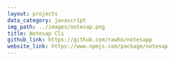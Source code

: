 ```yaml
---
layout: projects
data_category: javascript
img_path: ../images/notesap.png
title: Notesap Cli
github_link: https://github.com/rawho/notesapp
website_link: https://www.npmjs.com/package/notesap
---
```

